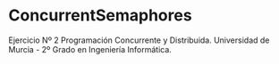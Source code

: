 # ConcurrentSemaphores
Ejercicio Nº 2 Programación Concurrente y Distribuida. Universidad de Murcia - 2º Grado en Ingeniería Informática.
